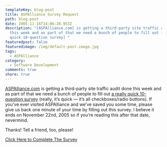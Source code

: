```yaml
---
templateKey: blog-post
title: ASPAlliance Survey Request
path: blog-post
date: 2005-11-16T14:06:28.953Z
description: "[ASPAlliance.com] is getting a third-party site traffic audit done
  this week and as part of that we need a bunch of people to fill out [a really
  quick 10-question survey] "
featuredpost: false
featuredimage: /img/default-post-image.jpg
tags:
  - ASPAlliance
category:
  - Software Development
comments: true
share: true
---
```

<!--StartFragment-->

[ASPAlliance.com](http://aspalliance.com/) is getting a third-party site traffic audit done this week and as part of that we need a bunch of people to fill out [a really quick 10-question survey](http://www.surveys.com/s.aspx?start&project=mriip011) (really, it’s quick — it’s all checkboxes/radio buttons). If you’ve ever visited ASPAlliance and we’ve saved you some time, please give us back one minute of your time by filling out this survey. I believe it ends on November 22nd, 2005 so if you’re reading this after that date, nevermind.

Thanks! Tell a friend, too, please!

[Click Here to Complete The Survey](http://www.surveys.com/s.aspx?start&project=mriip011)

<!--EndFragment-->